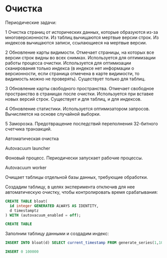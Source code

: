 # Очистка

Периодические задачи:

1
Очистка страниц от исторических данных, которые образуются из-за многоверсионности.
Из таблиц вычищаются мертвые версии строк.
Из индексов вычищаются записи, ссылающиеся на мертвые версии.

2
Обновление карты видимости.
Отмечает страницы, на которых все версии строк видны во всех снимках.
Используется для оптимизации работы процесса очистки.
Используется для оптимизации сканирования только индекса (в индексе нет информации о версионности, если страница отмечена в карте видимости, то видимость можно не проверять).
Существует только для таблиц.

3
Обновление карты свободного пространства.
Отмечает свободное пространство в страницах после очистки.
Используется при вставке новых версий строк.
Существует и для таблиц, и для индексов.

4
Обновление статистики.
Используется оптимизатором запросов.
Вычисляется на основе случайной выборки.

5
Заморозка.
Предотвращение последствий переполнения 32-битного счетчика транзакций.



Автоматическая очистка

Autovacuum launcher

Фоновый процесс.
Периодически запускает рабочие процессы.

Autovacuum worker

Очищает таблицы отдельной базы данных, требующие обработки.




Создадим таблицу, в целях эксперимента отключив для нее автоматическую очистку, чтобы контролировать время срабатывания:
```sql
CREATE TABLE bloat(
  id integer GENERATED ALWAYS AS IDENTITY,
  d timestamptz
) WITH (autovacuum_enabled = off);

CREATE TABLE
```

Заполним таблицу данными и создадим индекс:
```sql
INSERT INTO bloat(d) SELECT current_timestamp FROM generate_series(1,100000);

INSERT 0 100000
```















